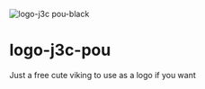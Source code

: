 ![logo-j3c pou-black](https://cloud.githubusercontent.com/assets/10107144/20891254/3b001520-bb0a-11e6-9215-a90cd5e30a5c.png)
# logo-j3c-pou
Just a free cute viking to use as a logo if you want

